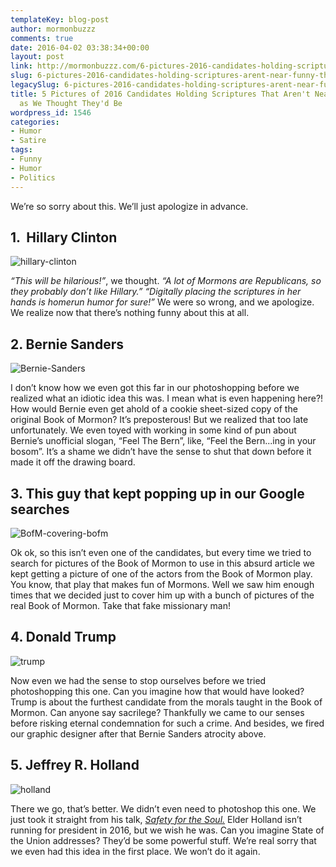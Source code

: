 ```yaml
---
templateKey: blog-post
author: mormonbuzzz
comments: true
date: 2016-04-02 03:38:34+00:00
layout: post
link: http://mormonbuzzz.com/6-pictures-2016-candidates-holding-scriptures-arent-near-funny-thought-theyd/
slug: 6-pictures-2016-candidates-holding-scriptures-arent-near-funny-thought-theyd
legacySlug: 6-pictures-2016-candidates-holding-scriptures-arent-near-funny-thought-theyd
title: 5 Pictures of 2016 Candidates Holding Scriptures That Aren't Near as Funny
  as We Thought They'd Be
wordpress_id: 1546
categories:
- Humor
- Satire
tags:
- Funny
- Humor
- Politics
---
```


We’re so sorry about this. We’ll just apologize in advance.


## 1.  Hillary Clinton



![hillary-clinton](/img/hillary-clinton-1024x585.jpg)

_“This will be hilarious!”_, we thought. _“A lot of Mormons are Republicans, so they probably don’t like Hillary.” “Digitally placing the scriptures in her hands is homerun humor for sure!”_ We were so wrong, and we apologize. We realize now that there’s nothing funny about this at all.




## 2. Bernie Sanders



![Bernie-Sanders](/img/Bernie-Sanders.jpg)

I don’t know how we even got this far in our photoshopping before we realized what an idiotic idea this was. I mean what is even happening here?! How would Bernie even get ahold of a cookie sheet-sized copy of the original Book of Mormon? It’s preposterous! But we realized that too late unfortunately. We even toyed with working in some kind of pun about Bernie’s unofficial slogan, “Feel The Bern”, like, “Feel the Bern...ing in your bosom”. It’s a shame we didn’t have the sense to shut that down before it made it off the drawing board.


## 3. This guy that kept popping up in our Google searches



![BofM-covering-bofm](/img/BofM-covering-bofm.jpg)

Ok ok, so this isn’t even one of the candidates, but every time we tried to search for pictures of the Book of Mormon to use in this absurd article we kept getting a picture of one of the actors from the Book of Mormon play. You know, that play that makes fun of Mormons. Well we saw him enough times that we decided just to cover him up with a bunch of pictures of the real Book of Mormon. Take that fake missionary man!


## 4. Donald Trump



![trump](/img/trump.jpg)

Now even we had the sense to stop ourselves before we tried photoshopping this one. Can you imagine how that would have looked? Trump is about the furthest candidate from the morals taught in the Book of Mormon. Can anyone say sacrilege? Thankfully we came to our senses before risking eternal condemnation for such a crime. And besides, we fired our graphic designer after that Bernie Sanders atrocity above.


## 5. Jeffrey R. Holland



![holland](/img/holland.jpg)

There we go, that’s better. We didn’t even need to photoshop this one. We just took it straight from his talk, [_Safety for the Soul._](https://www.lds.org/general-conference/2009/10/safety-for-the-soul?lang=eng) Elder Holland isn’t running for president in 2016, but we wish he was. Can you imagine State of the Union addresses? They’d be some powerful stuff. 
We’re real sorry that we even had this idea in the first place. We won’t do it again.
